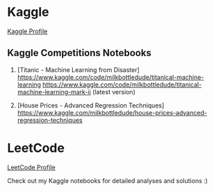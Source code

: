 # Kaggle
[Kaggle Profile](https://www.kaggle.com/milkbottledude)
## Kaggle Competitions Notebooks
1) [Titanic - Machine Learning from Disaster]
  https://www.kaggle.com/code/milkbottledude/titanical-machine-learning
  https://www.kaggle.com/code/milkbottledude/titanical-machine-learning-mark-ii (latest version)

2) [House Prices - Advanced Regression Techniques]
   https://www.kaggle.com/milkbottledude/house-prices-advanced-regression-techniques


# LeetCode
[LeetCode Profile](https://leetcode.com/u/milkbottledude/)

Check out my Kaggle notebooks for detailed analyses and solutions :)
